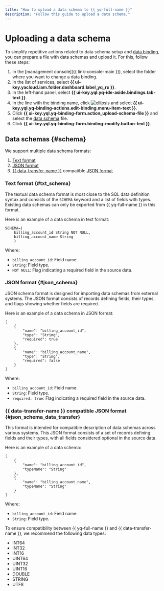 ```yaml
---
title: "How to upload a data schema to {{ yq-full-name }}"
description: "Follow this guide to upload a data schema."
---
```


# Uploading a data schema

To simplify repetitive actions related to data schema setup and [data binding](../concepts/glossary.md#binding), you can prepare a file with data schemas and upload it. For this, follow these steps:

1. In the [management console]({{ link-console-main }}), select the folder where you want to change a data binding.
1. In the list of services, select **{{ ui-key.yacloud.iam.folder.dashboard.label_yq_ru }}**.
1. In the left-hand panel, select **{{ ui-key.yql.yq-ide-aside.bindings.tab-text }}**.
1. In the line with the binding name, click ![ellipsis](../../_assets/console-icons/ellipsis.svg) and select **{{ ui-key.yql.yq-binding-actions.edit-binding.menu-item-text }}**.
1. Click **{{ ui-key.yql.yq-binding-form.action_upload-schema-file }}** and select the [data schema](#schema) file.
1. Click **{{ ui-key.yql.yq-binding-form.binding-modify.button-text }}**.

## Data schemas {#schema}

We support multiple data schema formats:
1. [Text format](#txt_schema)
1. [JSON format](#json_schema)
1. [{{ data-transfer-name }}](../../data-transfer/operations/endpoint/source/data-streams.md#additional-settings) compatible [JSON format](#json_schema_data_transfer)

### Text format {#txt_schema}

The textual data schema format is most close to the SQL data definition syntax and consists of the `SCHEMA` keyword and a list of fields with types. Existing data schemas can only be exported from {{ yq-full-name }} in this format.

Here is an example of a data schema in text format:

```
SCHEMA=(
    billing_account_id String NOT NULL,
    billing_account_name String
    )
```

Where:
* `billing_account_id`: Field name.
* `String`: Field type.
* `NOT NULL`: Flag indicating a required field in the source data.

### JSON format {#json_schema}

JSON schema format is designed for importing data schemas from external systems. The JSON format consists of records defining fields, their types, and flags showing whether fields are required.


Here is an example of a data schema in JSON format:

```
[
    {
        "name": "billing_account_id",
        "type": "String",
        "required": true
    },
    {
        "name": "billing_account_name",
        "type": "String",
        "required": false
    }
]
```

Where:
* `billing_account_id`: Field name.
* `String`: Field type.
* `required: true`: Flag indicating a required field in the source data.

### {{ data-transfer-name }} compatible JSON format {#json_schema_data_transfer}

This format is intended for compatible description of data schemas across various systems. This JSON format consists of a set of records defining fields and their types, with all fields considered optional in the source data.

Here is an example of a data schema:

```
[
    {
        "name": "billing_account_id",
        "typeName": "String"
    },
    {
        "name": "billing_account_name",
        "typeName": "String"
    }
]
```

Where:
* `billing_account_id`: Field name.
* `String`: Field type.

To ensure compatibility between {{ yq-full-name }} and {{ data-transfer-name }}, we recommend the following data types:
* INT64
* INT32
* INT16
* UINT64
* UINT32
* UINT16
* DOUBLE
* STRING
* UTF8
